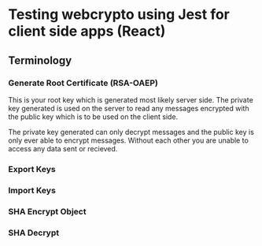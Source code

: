 # Testing webcrypto using Jest for client side apps (React)

## Terminology

### Generate Root Certificate (RSA-OAEP)

This is your root key which is generated most likely server side. The private key generated is used on the server to read any messages encrypted with the public key which is to be used on the client side.

The private key generated can only decrypt messages and the public key is only ever able to encrypt messages. Without each other you are unable to access any data sent or recieved.

### Export Keys

### Import Keys

### SHA Encrypt Object

### SHA Decrypt
